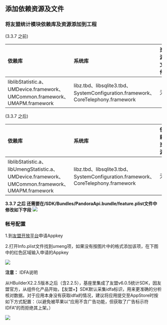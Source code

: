 ## 添加依赖资源及文件

### 将友盟统计模块依赖库及资源添加到工程

(3.3.7 之前)

|依赖库|系统库|资源文件|
|:--|:--|:--|
|liblibStatistic.a、UMDevice.framework、UMCommon.framework、UMAPM.framework|libz.tbd、libsqlite3.tbd、SystemConfiguration.framework、CoreTelephony.framework|无|

(3.3.7 之后)

|依赖库|系统库|依赖资源|
|:--|:--|:--|
|liblibStatistic.a、libUmengStatistic.a、UMDevice.framework、UMCommon.framework、UMAPM.framework|libz.tbd、libsqlite3.tbd、SystemConfiguration.framework、CoreTelephony.framework|无|


**3.3.7 之后 还需要在/SDK/Bundles/PandoraApi.bundle/feature.plist文件中 修改如下字段**
![](https://native-res.dcloud.net.cn/images/uniapp/statistic/feature_umeng.png)

### 帐号配置
1.到[友盟开放平台](http://www.umeng.com/analytics)申请Appkey

2.打开Info.plist文件找到umeng项，如果没有按图片中的格式添加该项，在下图中的红色区域输入申请的Appkey

![](https://img.cdn.aliyun.dcloud.net.cn/nativedocs/5SDKiOS/statistic/2117.png)

**注意：**
 IDFA说明

从HBuilderX2.2.5版本之后（含2.2.5），基座里集成了友盟v6.0.5统计SDK，因友盟官方，从组件化产品开始，【友盟+】SDK默认采集idfa标识，用来更准确的分析核对数据。对于应用本身没有获取idfa的情况，建议将应用提交至AppStore时按如下方式配置：（以避免被苹果以“应用不含广告功能，但获取了广告标示符IDFA”的而拒绝其上架。）

![](https://img.cdn.aliyun.dcloud.net.cn/nativedocs/5SDKiOS/statistic/40552.png)

